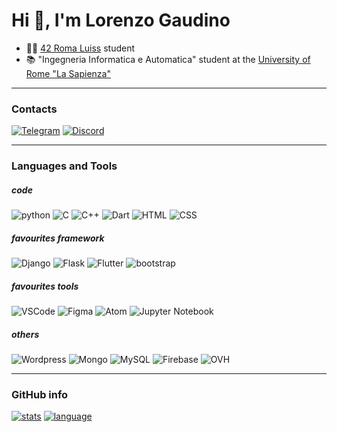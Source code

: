 # Hi 👋, I'm Lorenzo Gaudino

- 👨‍💻 [42 Roma Luiss](https://42roma.it/) student
- 📚 "Ingegneria Informatica e Automatica" student at the [University of Rome "La Sapienza"](https://www.uniroma1.it/)
---
### Contacts
[![Telegram](https://img.shields.io/badge/Telegram-2CA5E0?style=for-the-badge&logo=telegram&logoColor=white)](t.me/lgaudino) [![Discord](https://img.shields.io/badge/Discord-7289DA?style=for-the-badge&logo=discord&logoColor=white)](discord.com/users/385128758215966720)

---

### Languages and Tools
##### code
![python](https://img.shields.io/badge/Python-3776AB?style=for-the-badge&logo=python&logoColor=white) ![C](https://img.shields.io/badge/C-00599C?style=for-the-badge&logo=c&logoColor=white) ![C++](https://img.shields.io/badge/C%2B%2B-00599C?style=for-the-badge&logo=c%2B%2B&logoColor=white) ![Dart](https://img.shields.io/badge/Dart-0175C2?style=for-the-badge&logo=dart&logoColor=white) ![HTML](https://img.shields.io/badge/HTML-239120?style=for-the-badge&logo=html5&logoColor=white) ![CSS](https://img.shields.io/badge/CSS-239120?&style=for-the-badge&logo=css3&logoColor=white)

##### favourites framework
![Django](https://img.shields.io/badge/Django-092E20?style=for-the-badge&logo=django&logoColor=white) ![Flask](https://img.shields.io/badge/Flask-000000?style=for-the-badge&logo=flask&logoColor=white) ![Flutter](https://img.shields.io/badge/Flutter-02569B?style=for-the-badge&logo=flutter&logoColor=white) ![bootstrap](https://img.shields.io/badge/Bootstrap-563D7C?style=for-the-badge&logo=bootstrap&logoColor=white)

##### favourites tools
![VSCode](https://img.shields.io/badge/Visual_Studio_Code-0078D4?style=for-the-badge&logo=visual%20studio%20code&logoColor=white) ![Figma](https://img.shields.io/badge/Figma-F24E1E?style=for-the-badge&logo=figma&logoColor=white) ![Atom](https://img.shields.io/badge/Atom-%2366595C.svg?style=for-the-badge&logo=atom&logoColor=white) ![Jupyter Notebook](https://img.shields.io/badge/jupyter-%23FA0F00.svg?style=for-the-badge&logo=jupyter&logoColor=white)

##### others
![Wordpress](https://img.shields.io/badge/Wordpress-21759B?style=for-the-badge&logo=wordpress&logoColor=white) ![Mongo](https://img.shields.io/badge/MongoDB-4EA94B?style=for-the-badge&logo=mongodb&logoColor=white) ![MySQL](https://img.shields.io/badge/MySQL-00000F?style=for-the-badge&logo=mysql&logoColor=white) ![Firebase](https://img.shields.io/badge/Firebase-039BE5?style=for-the-badge&logo=Firebase&logoColor=white) ![OVH](https://img.shields.io/badge/ovh-%23123F6D.svg?style=for-the-badge&logo=ovh&logoColor=#123F6D)


---
### GitHub info
[![stats](https://github-readme-stats.vercel.app/api?username=nikappa57&theme=blue-green)](https://github.com/Nikappa57) [![language](https://github-readme-stats.vercel.app/api/top-langs/?username=nikappa57&theme=blue-green)](https://github.com/Nikappa57)
